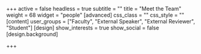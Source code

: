+++
active = false
headless = true
subtitle = ""
title = "Meet the Team"
weight = 68
widget = "people"
[advanced]
css_class = ""
css_style = ""
[content]
user_groups = ["Faculty", "External Speaker", "External Reviewer", "Student"]
[design]
show_interests = true
show_social = false
[design.background]

+++
